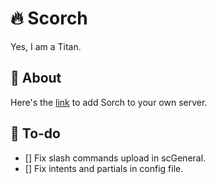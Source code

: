 # 🔥 Scorch

Yes, I am a Titan.

## 📨 About

Here's the [link](https://discord.com/api/oauth2/authorize?client_id=1002973888533250174&permissions=8&scope=applications.commands%20bot) to add Sorch to your own server.

## 📃 To-do

- [] Fix slash commands upload in scGeneral.
- [] Fix intents and partials in config file.

